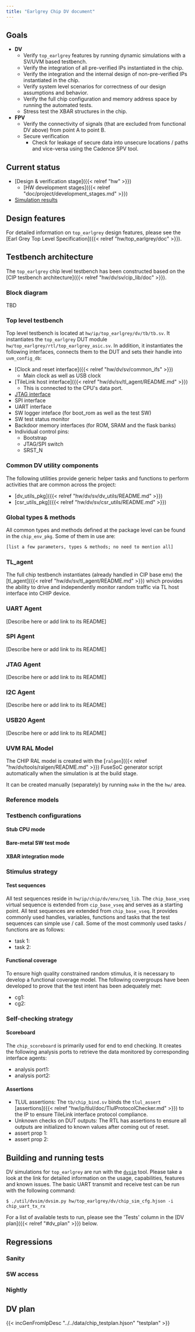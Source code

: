 ```yaml
---
title: "Earlgrey Chip DV document"
---
```


## Goals
* **DV**
  * Verify `top_earlgrey` features by running dynamic simulations with a SV/UVM based testbench.
  * Verify the integration of all pre-verified IPs instantiated in the chip.
  * Verify the integration and the internal design of non-pre-verified IPs instantiated in the chip.
  * Verify system level scenarios for correctness of our design assumptions and behavior.
  * Verify the full chip configuration and memory address space by running the automated tests.
  * Stress test the XBAR structures in the chip.
* **FPV**
  * Verify the connectivity of signals (that are excluded from functional DV above) from point A to point B.
  * Secure verification
    * Check for leakage of secure data into unsecure locations / paths and vice-versa using the Cadence SPV tool.

## Current status
* [Design & verification stage]({{< relref "hw" >}})
  * [HW development stages]({{< relref "doc/project/development_stages.md" >}})
* [Simulation results](https://reports.opentitan.org/hw/top_earlgrey/dv/latest/results.html)

## Design features
For detailed information on `top_earlgrey` design features, please see the [Earl Grey Top Level Specification]({{< relref "hw/top_earlgrey/doc" >}}).

## Testbench architecture
The `top_earlgrey` chip level testbench has been constructed based on the [CIP testbench architecture]({{< relref "hw/dv/sv/cip_lib/doc" >}}).

### Block diagram
TBD

### Top level testbench
Top level testbench is located at `hw/ip/top_earlgrey/dv/tb/tb.sv`.
It instantiates the `top_earlgrey` DUT module `hw/top_earlgrey/rtl/top_earlgrey_asic.sv`.
In addition, it instantiates the following interfaces, connects them to the DUT and sets their handle into `uvm_config_db`:
* [Clock and reset interface]({{< relref "hw/dv/sv/common_ifs" >}})
  * Main clock as well as USB clock
* [TileLink host interface]({{< relref "hw/dv/sv/tl_agent/README.md" >}})
  * This is connected to the CPU's data port.
* [JTAG interface]()
* SPI interface
* UART interface
* SW logger inteface (for boot_rom as well as the test SW)
* SW test status monitor
* Backdoor memory interfaces (for ROM, SRAM and the flask banks)
* Individual control pins:
  * Bootstrap
  * JTAG/SPI switch
  * SRST_N

### Common DV utility components
The following utilities provide generic helper tasks and functions to perform activities that are common across the project:
* [dv_utils_pkg]({{< relref "hw/dv/sv/dv_utils/README.md" >}})
* [csr_utils_pkg]({{< relref "hw/dv/sv/csr_utils/README.md" >}})

### Global types & methods
All common types and methods defined at the package level can be found in the `chip_env_pkg`.
Some of them in use are:
```systemverilog
[list a few parameters, types & methods; no need to mention all]
```

### TL_agent
The full chip testbench instantiates (already handled in CIP base env) the [tl_agent]({{< relref "hw/dv/sv/tl_agent/README.md" >}}) which provides the ability to drive and independently monitor random traffic via TL host interface into CHIP device.

###  UART Agent
[Describe here or add link to its README]

###  SPI Agent
[Describe here or add link to its README]

###  JTAG Agent
[Describe here or add link to its README]

###  I2C Agent
[Describe here or add link to its README]

###  USB20 Agent
[Describe here or add link to its README]

### UVM RAL Model
The CHIP RAL model is created with the [`ralgen`]({{< relref "hw/dv/tools/ralgen/README.md" >}}) FuseSoC generator script automatically when the simulation is at the build stage.

It can be created manually (separately) by running `make` in the the `hw/` area.

### Reference models

### Testbench configurations

#### Stub CPU mode

#### Bare-metal SW test mode

#### XBAR integration mode

### Stimulus strategy
#### Test sequences
All test sequences reside in `hw/ip/chip/dv/env/seq_lib`.
The `chip_base_vseq` virtual sequence is extended from `cip_base_vseq` and serves as a starting point.
All test sequences are extended from `chip_base_vseq`.
It provides commonly used handles, variables, functions and tasks that the test sequences can simple use / call.
Some of the most commonly used tasks / functions are as follows:
* task 1:
* task 2:

#### Functional coverage
To ensure high quality constrained random stimulus, it is necessary to develop a functional coverage model.
The following covergroups have been developed to prove that the test intent has been adequately met:
* cg1:
* cg2:

### Self-checking strategy
#### Scoreboard
The `chip_scoreboard` is primarily used for end to end checking.
It creates the following analysis ports to retrieve the data monitored by corresponding interface agents:
* analysis port1:
* analysis port2:
<!-- explain inputs monitored, flow of data and outputs checked -->

#### Assertions
* TLUL assertions: The `tb/chip_bind.sv` binds the `tlul_assert` [assertions]({{< relref "hw/ip/tlul/doc/TlulProtocolChecker.md" >}}) to the IP to ensure TileLink interface protocol compliance.
* Unknown checks on DUT outputs: The RTL has assertions to ensure all outputs are initialized to known values after coming out of reset.
* assert prop 1:
* assert prop 2:

## Building and running tests
DV simulations for `top_earlgrey` are run with the [`dvsim`]() tool.
Please take a look at the link for detailed information on the usage, capabilities, features and known issues.
The basic UART transmit and receive test can be run with the following command:
```console
$ ./util/dvsim/dvsim.py hw/top_earlgrey/dv/chip_sim_cfg.hjson -i chip_uart_tx_rx
```
For a list of available tests  to run, please see the 'Tests' column in the [DV plan]({{< relref "#dv_plan" >}}) below.

## Regressions

### Sanity

### SW access

### Nightly

## DV plan
{{< incGenFromIpDesc "../../data/chip_testplan.hjson" "testplan" >}}

